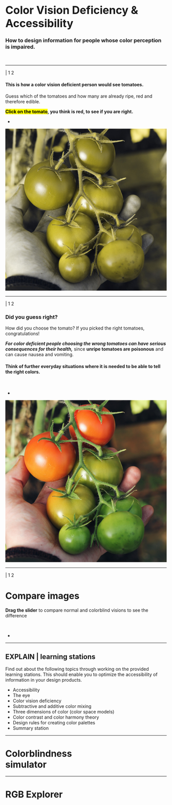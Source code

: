 
# <big>Color Vision Deficiency & <br />Accessibility</big>

### How to design information for people whose color perception is impaired.

<br />

<f-next-button title="Let's start" />

---

| 1 2

#### This is how a color vision deficient person would see tomatoes.

Guess which of the tomatoes and how many are already ripe, red and therefore edible.

**<mark>Click on the tomato</mark>, you think is <span style="color: var(--red)">red</span>, to see if you are right.**

-

<img src="images/tomatoes-protanopia.jpg" alt="Protanopia" v-on:click="send('next')" style="cursor:pointer;"  />

---

| 1 2

### Did you guess right?

How did you choose the tomato?
If you picked the right tomatoes, congratulations! 

***For color deficient people choosing the wrong tomatoes can have serious consequences for their health,*** since **unripe tomatoes are poisonous** and can cause nausea and vomiting.

#### Think of further everyday situations where it is needed to be able to tell the right colors.

<br />

<f-next-button />


-

<img src="images/tomatoes-normal.jpg" alt="Normal vision" v-on:click="send('next')" style="cursor:pointer;"  />

---

| 1 2

# Compare images

**Drag the slider** to compare normal and colorblind visions to see the difference

<br />

<f-next-button />

-

<ImageCompare :before="'images/tomatoes-normal.jpg'" :after="'images/tomatoes-protanopia.jpg'" :padding ="{left:0, right:0}" :hideAfter="false"></ImageCompare>

---

## EXPLAIN | learning stations

Find out about the following topics through working on the provided learning stations. This should enable you to optimize the accessibility of information in your design products.

- Accessibility
- The eye
- Color vision deficiency
- Subtractive and additive color mixing
- Three dimensions of color (color space models)
- Color contrast and color harmony theory
- Design rules for creating color palettes
- Summary station



---

# Colorblindness<br />simulator

<ColorblindnessSimulator />

<!--
<ColorblindnessSimulator :imageUrl="'images/before.jpg'" />
-->

---

# RGB Explorer

<f-scene3 grid>
	<f-rotation3>
  <f-group3 scale="0.5">
  <f-line3
  	points="0 0 0, 2 0 0"
    :stroke="rgb(255,0,0)"
  />
  <f-line3
  	points="0 0 0, 0 2 0"
    :stroke="rgb(0,255,0)"
  />
  <f-line3
  	points="0 0 0, 0 0 2"
   :stroke="rgb(0,0,255)"
  />
  <f-line3
  	points="0 0 0, 2 2 0"
    :stroke="rgb(255,255,0)"
  />
  <f-line3
  	points="0 0 0, 2 0 2"
    :stroke="rgb(255,0,255)"
  />
  <f-line3
  	points="0 0 0, 0 2 2"
    :stroke="rgb(0,255,255)"
  />
	<f-group3 v-for="r in range(0,2)">
    <f-group3 v-for="g in range(0,2)">
      <f-point3
        v-for="b in range(0,2)"
        :stroke-width="70"
        :x="r"
        :y="g"
        :z="b"
        :stroke="rgb(r * 180,g * 180,b * 180)"
      />
    </f-group3>
  </f-group3>
  </f-group3>
  </f-rotation3>
</f-scene3>